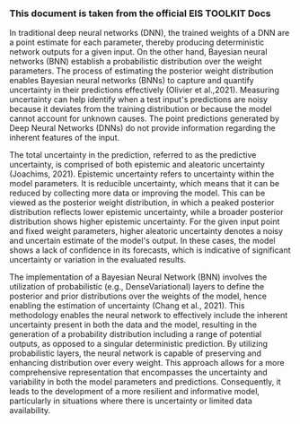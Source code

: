 ### This document is taken from the official EIS TOOLKIT Docs

In traditional deep neural networks (DNN), the trained weights of a DNN are a point estimate for each parameter, thereby 
producing deterministic network outputs for a given input. On the other hand, Bayesian neural networks (BNN) establish 
a probabilistic distribution over the weight parameters. The process of estimating the posterior weight distribution 
enables Bayesian neural networks (BNNs) to capture and quantify uncertainty in their predictions effectively 
(Olivier et al.,2021). Measuring uncertainty can help identify when a test input's predictions are noisy because 
it deviates from the training distribution or because the model cannot account for unknown causes. The point 
predictions generated by Deep Neural Networks (DNNs) do not provide information regarding the inherent features 
of the input.

The total uncertainty in the prediction, referred to as the predictive uncertainty, is comprised of both epistemic 
and aleatoric uncertainty (Joachims, 2021). Epistemic uncertainty refers to uncertainty within the model parameters. 
It is reducible uncertainty, which means that it can be reduced by collecting more data or improving the model. This 
can be viewed as the posterior weight distribution, in which a peaked posterior distribution reflects lower epistemic 
uncertainty, while a broader posterior distribution shows higher epistemic uncertainty. For the given input point and 
fixed weight parameters, higher aleatoric uncertainty denotes a noisy and uncertain estimate of the model's output. 
In these cases, the model shows a lack of confidence in its forecasts, which is indicative of significant uncertainty 
or variation in the evaluated results.

The implementation of a Bayesian Neural Network (BNN) involves the utilization of probabilistic (e.g., DenseVariational) 
layers to define the posterior and prior distributions over the weights of the model, hence enabling the estimation of 
uncertainty (Chang et al., 2021). This methodology enables the neural network to effectively include the inherent 
uncertainty present in both the data and the model, resulting in the generation of a probability distribution 
including a range of potential outputs, as opposed to a singular deterministic prediction. By utilizing probabilistic 
layers, the neural network is capable of preserving and enhancing distribution over every weight. This approach 
allows for a more comprehensive representation that encompasses the uncertainty and variability in both the model 
parameters and predictions. Consequently, it leads to the development of a more resilient and informative model, 
particularly in situations where there is uncertainty or limited data availability.

